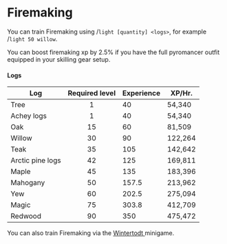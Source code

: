 # Firemaking

You can train Firemaking using /`light [quantity] <logs>`, for example /`light 50 willow`.

You can boost firemaking xp by 2.5% if you have the full pyromancer outfit equipped in your skilling gear setup.

#### Logs

| **Log**          | **Required level** | Experience | XP/Hr.  |
| ---------------- | :----------------: | ---------- | ------- |
| Tree             |          1         | 40         | 54,340  |
| Achey logs       |          1         | 40         | 54,340  |
| Oak              |         15         | 60         | 81,509  |
| Willow           |         30         | 90         | 122,264 |
| Teak             |         35         | 105        | 142,642 |
| Arctic pine logs |         42         | 125        | 169,811 |
| Maple            |         45         | 135        | 183,396 |
| Mahogany         |         50         | 157.5      | 213,962 |
| Yew              |         60         | 202.5      | 275,094 |
| Magic            |         75         | 303.8      | 412,709 |
| Redwood          |         90         | 350        | 475,472 |

You can also train Firemaking via the [Wintertodt ](wintertodt.md)minigame.
